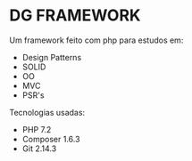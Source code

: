 # DG FRAMEWORK

Um framework feito com php para estudos em:
- Design Patterns
- SOLID
- OO
- MVC
- PSR's

Tecnologias usadas:
- PHP 7.2
- Composer 1.6.3
- Git 2.14.3
